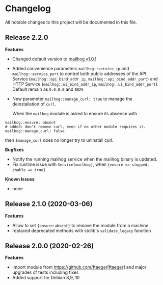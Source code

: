 # Changelog

All notable changes to this project will be documented in this file.

## Release 2.2.0

**Features**
- Changed default version to [mailhog v1.0.1](https://github.com/mailhog/MailHog/releases/tag/v1.0.1).
- Added convenience parameters `mailhog::service_ip` and `mailhog::service_port` to control both public addresses of the API Service (`mailhog::api_bind_addr_ip`, `mailhog::api_bind_addr_port`) and HTTP Service (`mailhog::ui_bind_addr_ip`, `mailhog::ui_bind_addr_port`). Default remain as `0.0.0.0` and `8025`
- New parameter `mailhog::manage_curl: true` to manage the deinstallation of `curl`.
  
  When the `mailhog` module is asked to ensure its absence with
```
mailhog::ensure: absent
# added: don't remove curl, even if no other module requires it.
mailhog::manage_curl: false
```
  then `$manage_curl` does no longer try to uninstall curl.

**Bugfixes**
- Notify the running mailhog service when the mailhog binary is updated.
- Fix runtime issue with `Service[mailhog]`, when `{ensure => stopped, enable => true}`.

**Known Issues**
- none

## Release 2.1.0 (2020-03-06)

**Features**
- Allow to set `{ensure:absent}` to remove the module from a machine
- replaced deprecated methods with stdlib's `validate_legacy` function

## Release 2.0.0  (2020-02-26)

**Features**
- Import module from https://github.com/ftaeger[ftaeger] and major upgrades of tests including fixes
- Added support for Debian 8,9, 10
